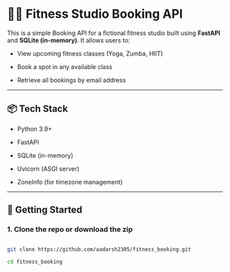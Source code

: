 # 🧘‍♀️ Fitness Studio Booking API
 
This is a simple Booking API for a fictional fitness studio built using **FastAPI** and **SQLite (in-memory)**. It allows users to:
 
- View upcoming fitness classes (Yoga, Zumba, HIIT)

- Book a spot in any available class

- Retrieve all bookings by email address
 
---
 
## 📦 Tech Stack
 
- Python 3.9+

- FastAPI

- SQLite (in-memory)

- Uvicorn (ASGI server)

- ZoneInfo (for timezone management)
 
---
 
## 🚀 Getting Started
 
### 1. Clone the repo or download the zip
 
```bash

git clone https://github.com/aadarsh2305/fitness_booking.git

cd fitness_booking

 
